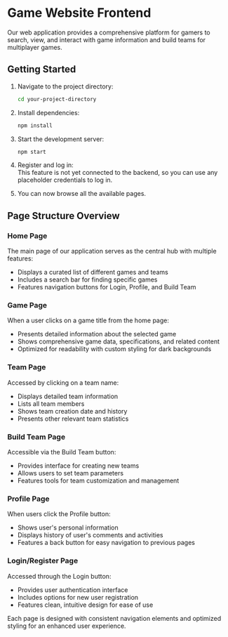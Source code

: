 # Game Website Frontend
Our web application provides a comprehensive platform for gamers to search, view, and interact with game information and build teams for multiplayer games.

## Getting Started

1. Navigate to the project directory:
   ```bash
   cd your-project-directory
   ```

2. Install dependencies:
   ```bash
   npm install
   ```

3. Start the development server:
   ```bash
   npm start
   ```

4. Register and log in:  
   This feature is not yet connected to the backend, so you can use any placeholder credentials to log in.

5. You can now browse all the available pages.


## Page Structure Overview

### Home Page
The main page of our application serves as the central hub with multiple features:
- Displays a curated list of different games and teams
- Includes a search bar for finding specific games
- Features navigation buttons for Login, Profile, and Build Team

### Game Page
When a user clicks on a game title from the home page:
- Presents detailed information about the selected game
- Shows comprehensive game data, specifications, and related content
- Optimized for readability with custom styling for dark backgrounds

### Team Page
Accessed by clicking on a team name:
- Displays detailed team information
- Lists all team members
- Shows team creation date and history
- Presents other relevant team statistics

### Build Team Page
Accessible via the Build Team button:
- Provides interface for creating new teams
- Allows users to set team parameters
- Features tools for team customization and management

### Profile Page
When users click the Profile button:
- Shows user's personal information
- Displays history of user's comments and activities
- Features a back button for easy navigation to previous pages

### Login/Register Page
Accessed through the Login button:
- Provides user authentication interface
- Includes options for new user registration
- Features clean, intuitive design for ease of use

Each page is designed with consistent navigation elements and optimized styling for an enhanced user experience.
